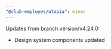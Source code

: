 ```yaml
---
"@club-employes/utopia": minor
---
```


Updates from branch version/v4.24.0:
- Design system components updated
